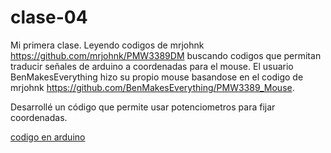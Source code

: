 # clase-04
Mi primera clase.
Leyendo codigos de mrjohnk <https://github.com/mrjohnk/PMW3389DM> buscando codigos que permitan traducir señales de arduino a coordenadas para el mouse.
El usuario BenMakesEverything hizo su propio mouse basandose en el codigo de mrjohnk <https://github.com/BenMakesEverything/PMW3389_Mouse>.

Desarrollé un código que permite usar potenciometros para fijar coordenadas. 

[codigo en arduino](./Mouse1/Mouse1.ino)
